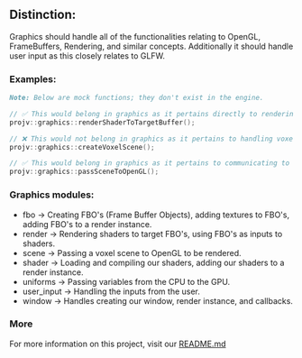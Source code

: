 ## Distinction:

Graphics should handle all of the functionalities relating to OpenGL, FrameBuffers, Rendering, and similar concepts. Additionally it should handle user input as this closely relates to GLFW.

### Examples:
```markdown
Note: Below are mock functions; they don't exist in the engine.
```
```cpp
// ✅ This would belong in graphics as it pertains directly to rendering and not to our core functionalities nor the voxel functionalities.
projv::graphics::renderShaderToTargetBuffer();

// ❌ This would not belong in graphics as it pertains to handling voxel data.
projv::graphics::createVoxelScene();

// ✅ This would belong in graphics as it pertains to communicating to OpenGL and passing the scene.
projv::graphics::passSceneToOpenGL();
```

### Graphics modules:
- fbo -> Creating FBO's (Frame Buffer Objects), adding textures to FBO's, adding FBO's to a render instance.
- render -> Rendering shaders to target FBO's, using FBO's as inputs to shaders.
- scene -> Passing a voxel scene to OpenGL to be rendered.
- shader -> Loading and compiling our shaders, adding our shaders to a render instance.
- uniforms -> Passing variables from the CPU to the GPU.
- user_input -> Handling the inputs from the user.
- window -> Handles creating our window, render instance, and callbacks.

### More

For more information on this project, visit our [README.md](/docs/README.md)